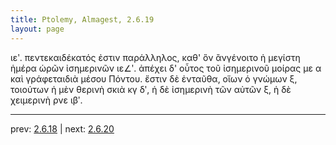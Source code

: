 ```yaml
---
title: Ptolemy, Almagest, 2.6.19
layout: page
---
```


ιεʹ. πεντεκαιδέκατός ἐστιν παράλληλος, καθ' ὃν ἂνγένοιτο ἡ μεγίστη ἡμέρα ὡρῶν ἰσημερινῶν ιε∠ʹ. ἀπέχει δ' οὗτος τοῦ ἰσημερινοῦ μοίρας με α καὶ γράφεταιδιὰ μέσου Πόντου. ἔστιν δὲ ἐνταῦθα, οἵων ὁ γνώμων ξ, τοιούτων ἡ μὲν θερινὴ σκιὰ κγ δʹ, ἡ δὲ ἰσημερινὴ τῶν αὐτῶν ξ, ἡ δὲ χειμερινὴ ρνε ιβʹ.

---

prev: [2.6.18](../2.6.18/) | next: [2.6.20](../2.6.20/)

